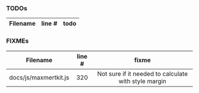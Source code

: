 ### TODOs
| Filename | line # | todo
|:--------:|:------:|:------:


### FIXMEs
| Filename | line # | fixme
|:--------:|:------:|:------:
| docs/js/maxmertkit.js | 320 | Not sure if it needed to calculate with style margin
